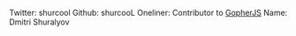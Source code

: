 Twitter: shurcool
Github: shurcooL
Oneliner: Contributor to <a href="https://github.com/gopherjs/gopherjs" target="_blank">GopherJS</a>
Name: Dmitri Shuralyov